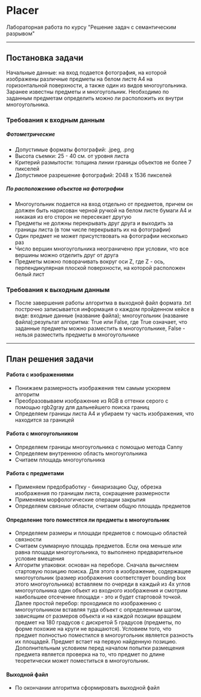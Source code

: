 # Placer
Лабораторная работа по курсу "Решение задач с семантическим разрывом"<p>
***
## Постановка задачи
Начальные данные: на вход подается фотография, на которой изображены различные предметы на белом листе А4 на горизонтальной поверхности, а также один из видов многоугольника. Заранее известны предметы и многоугольник. Необходимо по заданным предметам определить можно ли расположить их внутри многоугольника.  
### Требования к входным данным
##### Фотометрические
- Допустимые форматы фотографий: .jpeg, .png 
- Высота съемки: 25 - 40 см. от уровня листа
- Критерий размытости: толщина линии границы объектов не более 7 пикселей
- Допустимое разрешение фотографий: 2048 х 1536 пикселей

##### По расположению объектов на фотографии
- Многоугольник подается на вход отдельно от предметов, причем он должен быть нарисован черной ручкой на белом листе бумаги А4 и никакая из его сторон не пересекает другую
- Предметы не должны перекрывать друг друга и выходить за границы листа (в том числе перекрывать их на фотографии) 
- Один предмет не может присутствовать на фотографии несколько раз
- Число вершин многоугольника неограничено при условии, что все вершины можно отделить друг от друга
- Предметы можно поворачивать вокруг оси Z, где Z - ось, перпендикулярная плоской поверхности, на которой расположен белый лист

### Требования к выходным данным
- После завершения работы алгоритма в выходной файл формата .txt построчно записывается информация о каждом пройденном кейсе в виде:
входные данные (название файла); многоугольник (название файла);результат алгоритма: True или False, где True означает, что заданные предметы можно разместить в многоугольнике, False - нельзя разместить предметы в многоугольнике
***
## План решения задачи

#### Работа с изображениями
- Понижаем размерность изображения тем самым ускоряем алгоритм
- Преобразовываем изображение из RGB в оттенки серого с помощью rgb2gray для дальнейшего поиска границ
- Определяем границы листа А4 и убираем ту часть изображения, что находится за границей
#### Работа с многоугольником 
- Определяем границы многоугольника с помощью метода Canny
- Определяем внутреннюю область многоугольника
- Считаем площадь многоугольника 
#### Работа с предметами
- Применяем предобработку - бинаризацию Оцу, обрезка изображения по границам листа, сокращение размерности
- Применяем морфологические операции закрытия
- Определяем связные области, считаем общую площадь предметов

#### Определение того поместятся ли предметы в многоугольник
- Определяем размеры и площади предметов с помощью областей связности
- Считаем суммарную площадь предметов. Если она меньше или равна площади многоугольника, то выполнено предварительное условие вмещения
- Алгоритм упаковки: основан на переборе. Сначала вычисляем стартовую позицию поиска. Для этого в изображение, содержащее многоугольник (размер изображения соответствует bounding box этого многоугольника) вставляем по очереди в каждый из 4х углов многоугольника один объект из входного изображения и смотрим наибольшее отсечение площади - это и будет стартовой точкой. Далее простой перебор: проходимся по изображению с многоугольником вставляя туда объект с определенным шагом, зависящим от размеров объекта и на каждой позиции вращаем предмет на 180 градусов с дискретой 5 градусов (предметы, по форме похожие на круги не вращаются). Условием того, что предмет полностью поместился в многоугольник является разность их площадей. Предмет встает на первую найденную позицию. Дополнительным условием перед началом попытки размещения предмета является проверка на то, что предмет по длине теоретически может поместиться в многоугольник.
#### Выходной файл
- По окончании алгоритма сформировать выходной файл
